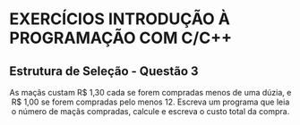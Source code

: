 # EXERCÍCIOS INTRODUÇÃO À PROGRAMAÇÃO COM C/C++ #

## Estrutura de Seleção - Questão 3 ##

<p align="center">
As maçãs custam R$ 1,30 cada se forem compradas menos de uma dúzia, e R$ 1,00 se forem compradas pelo menos 12. Escreva um programa que leia o número de maçãs compradas, calcule e escreva o custo total da compra.
</p>
